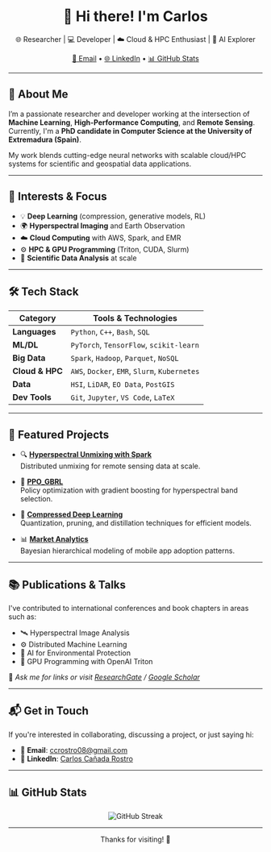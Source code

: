<h1 align="center">👋 Hi there! I'm Carlos</h1>

<p align="center">
  🌐 Researcher | 💻 Developer | ☁️ Cloud & HPC Enthusiast | 🤖 AI Explorer
</p>

<p align="center">
  <a href="mailto:ccrostro08@gmail.com">📧 Email</a> •
  <a href="https://www.linkedin.com/in/carlos-ca%C3%B1ada-rostro-883496179/">🌐 LinkedIn</a> •
  <a href="#-github-stats">📊 GitHub Stats</a>
</p>

---

## 🧠 About Me

I’m a passionate researcher and developer working at the intersection of **Machine Learning**, **High-Performance Computing**, and **Remote Sensing**.  
Currently, I'm a **PhD candidate in Computer Science at the University of Extremadura (Spain)**.

My work blends cutting-edge neural networks with scalable cloud/HPC systems for scientific and geospatial data applications.

---

## 🚀 Interests & Focus

- 💡 **Deep Learning** (compression, generative models, RL)
- 🌍 **Hyperspectral Imaging** and Earth Observation
- ☁️ **Cloud Computing** with AWS, Spark, and EMR
- ⚙️ **HPC & GPU Programming** (Triton, CUDA, Slurm)
- 🧪 **Scientific Data Analysis** at scale

---

## 🛠️ Tech Stack

| Category        | Tools & Technologies |
|----------------|----------------------|
| **Languages**  | `Python`, `C++`, `Bash`, `SQL` |
| **ML/DL**      | `PyTorch`, `TensorFlow`, `scikit-learn` |
| **Big Data**   | `Spark`, `Hadoop`, `Parquet`, `NoSQL` |
| **Cloud & HPC**| `AWS`, `Docker`, `EMR`, `Slurm`, `Kubernetes` |
| **Data**       | `HSI`, `LiDAR`, `EO Data`, `PostGIS` |
| **Dev Tools**  | `Git`, `Jupyter`, `VS Code`, `LaTeX` |

---

## 📌 Featured Projects

- 🔍 **[Hyperspectral Unmixing with Spark](#)**  
  Distributed unmixing for remote sensing data at scale.

- 🤖 **[PPO_GBRL](#)**  
  Policy optimization with gradient boosting for hyperspectral band selection.

- 🧠 **[Compressed Deep Learning](#)**  
  Quantization, pruning, and distillation techniques for efficient models.

- 📊 **[Market Analytics](#)**  
  Bayesian hierarchical modeling of mobile app adoption patterns.

---

## 📚 Publications & Talks

I've contributed to international conferences and book chapters in areas such as:

- 🛰️ Hyperspectral Image Analysis  
- ⚙️ Distributed Machine Learning  
- 🌿 AI for Environmental Protection  
- 🧵 GPU Programming with OpenAI Triton

📄 *Ask me for links or visit [ResearchGate](#) / [Google Scholar](#)*

---

## 📬 Get in Touch

If you're interested in collaborating, discussing a project, or just saying hi:

- 📧 **Email**: [ccrostro08@gmail.com](mailto:ccrostro08@gmail.com)  
- 💼 **LinkedIn**: [Carlos Cañada Rostro](https://www.linkedin.com/in/carlos-ca%C3%B1ada-rostro-883496179/)

---

## 📊 GitHub Stats

<p align="center">
  <img src="https://github-readme-streak-stats.herokuapp.com?user=ccaadaro&theme=dark&mode=weekly" alt="GitHub Streak" />
</p>

---

<p align="center">Thanks for visiting! 🙌</p>
